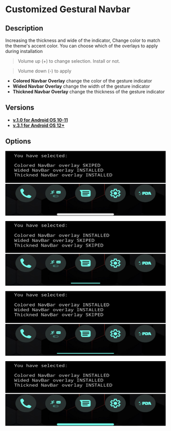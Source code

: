 # Customized Gestural Navbar

## Description
 Increasing the thickness and wide of the indicator, Change color to match the theme's accent color.
 You can choose which of the overlays to apply during installation
> Volume up (+) to change selection. Install or not.

> Volume down (-) to apply
- **Colored Navbar Overlay** change the color of the gesture indicator
- **Wided Navbar Overlay** change the width of the gesture indicator
- **Thickned Navbar Overlay** change the thickness of the gesture indicator

## Versions
- [**v.1.0 for Android OS 10-11**](https://github.com/Magisk-Modules-Alt-Repo/CustomizedNavbar/releases/tag/1.0)
- [**v.3.1 for Android OS 12+**](https://github.com/Magisk-Modules-Alt-Repo/CustomizedNavbar/releases/tag/3.1)

## Options

<p align="center">
<img width="5100" height="100" src="https://raw.githubusercontent.com/Magisk-Modules-Alt-Repo/CustomizedNavbar/main/assets/0-1-1-choose.png">
<img width="5100" height="100" src="https://raw.githubusercontent.com/Magisk-Modules-Alt-Repo/CustomizedNavbar/main/assets/0-1-1-result.png">
</p>


<p align="center">
<img width="5100" height="100" src="https://raw.githubusercontent.com/Magisk-Modules-Alt-Repo/CustomizedNavbar/main/assets/1-0-0-choose.png">
<img width="5100" height="100" src="https://raw.githubusercontent.com/Magisk-Modules-Alt-Repo/CustomizedNavbar/main/assets/1-0-0-result.png">
 </p>
 

 <p align="center">
<img width="5100" height="100" src="https://raw.githubusercontent.com/Magisk-Modules-Alt-Repo/CustomizedNavbar/main/assets/1-1-0-choose.png">
<img width="5100" height="100" src="https://raw.githubusercontent.com/Magisk-Modules-Alt-Repo/CustomizedNavbar/main/assets/1-1-0-result.png">
</p>


<p align="center">
<img width="5100" height="100" src="https://raw.githubusercontent.com/Magisk-Modules-Alt-Repo/CustomizedNavbar/main/assets/1-1-1-choose.png">
<img width="5100" height="100" src="https://raw.githubusercontent.com/Magisk-Modules-Alt-Repo/CustomizedNavbar/main/assets/1-1-1-result.png">
</p>
